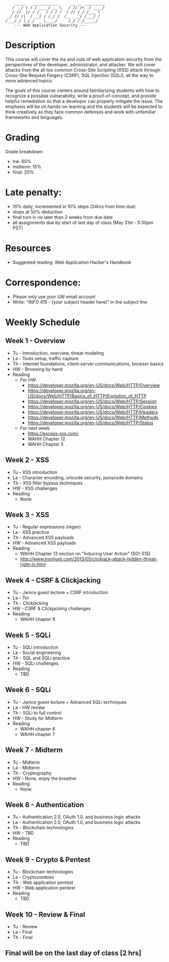 ```
    _____   ____________     __ __ _________
   /  _/ | / / ____/ __ \   / // /<  / ____/
   / //  |/ / /_  / / / /  / // /_/ /___ \  
 _/ // /|  / __/ / /_/ /  /__  __/ /___/ /  
/___/_/ |_/_/    \____/     /_/ /_/_____/  
    --- Web Application Security ---       

``` 

# Description
This course will cover the ins and outs of web application security from the perspectives of the developer, administrator, and attacker. We will cover attacks from the all too common Cross-Site Scripting (XSS) attack through Cross-Site Request Forgery (CSRF), SQL Injection (SQLi), all the way to more advanced topics.
 
The goals of this course centers around familiarizing students with how to recognize a possible vulnerability, write a proof-of-concept, and provide helpful remediation so that a developer can properly mitigate the issue. The emphasis will be on hands-on learning and the students will be expected to think creatively as they face common defenses and work with unfamiliar frameworks and languages.

# Grading
Grade breakdown:
- hw: 65%
- midterm: 15%
- final: 20%

# Late penalty: 
- 10% daily, incremented in 10% steps (24hrs from time due)
- stops at 50% deduction
- final turn in no later than 2 weeks from due date
- all assignments due by start of last day of class (May 31st - 5:30pm PST)

# Resources
- Suggested reading: Web Application Hacker's Handbook

# Correspondence:
- Please only use your UW email account
- Write: "INFO 415 - (your subject header here)" in the subject line

# Weekly Schedule

## Week 1 - Overview
- Tu - Introduction, overview, threat modeling
- La - Tools setup, traffic capture
- Th - Internet foundations, client-server communications, browser basics
- HW - Browsing by hand
- Reading
	- For HW
		- https://developer.mozilla.org/en-US/docs/Web/HTTP/Overview
		- https://developer.mozilla.org/en-US/docs/Web/HTTP/Basics_of_HTTP/Evolution_of_HTTP
		- https://developer.mozilla.org/en-US/docs/Web/HTTP/Session
		- https://developer.mozilla.org/en-US/docs/Web/HTTP/Cookies
		- https://developer.mozilla.org/en-US/docs/Web/HTTP/Headers
		- https://developer.mozilla.org/en-US/docs/Web/HTTP/Methods
		- https://developer.mozilla.org/en-US/docs/Web/HTTP/Status
	- For next week
		- https://excess-xss.com/
		- WAHH Chapter 12
		- WAHH Chapter 3

## Week 2 - XSS
- Tu - XSS introduction
- La - Character encoding, unicode security, punycode domains
- Th - XSS filter bypass techniques
- HW - XSS challenges
- Reading
	- None

## Week 3 - XSS
- Tu - Regular expressions (regex)
- La - XSS practice
- Th - Advanced XSS payloads
- HW - Advanced XSS payloads
- Reading
	- WAHH Chapter 13 section on "Inducing User Action" (501-515)
	- http://www.troyhunt.com/2013/05/clickjack-attack-hidden-threat-right-in.html

## Week 4 - CSRF & Clickjacking
- Tu - Janice guest lecture + CSRF introduction
- La - Tor
- Th - Clickjacking
- HW - CSRF & Clickjacking challenges
- Reading
	- WAHH chapter 9

## Week 5 - SQLi
- Tu - SQLi introduction
- La - Social engineering
- Th - SQL and SQLi practice
- HW - SQLi challenges
- Reading
	- TBD

## Week 6 - SQLi
- Tu - Janice guest lecture + Advanced SQLi techniques
- La - HW review
- Th - SQLi to full control
- HW - Study for Midterm
- Reading
	- WAHH chapter 6
	- WAHH chapter 7

## Week 7 - Midterm
- Tu - Midterm
- La - Midterm
- Th - Cryptography
- HW - None, enjoy the breather
- Reading
	- None

## Week 8 - Authentication
- Tu - Authentication 2.0, OAuth 1.0, and business logic attacks
- La - Authentication 2.0, OAuth 1.0, and business logic attacks
- Th - Blockchain technologies
- HW - TBD
- Reading
	- TBD

## Week 9 - Crypto & Pentest
- Tu - Blockchain technologies
- La - Cryptozombies
- Th - Web application pentest
- HW - Web application pentest
- Reading
	- TBD

## Week 10 - Review & Final
- Tu - Review
- La - Final
- Th - Final

## Final will be on the last day of class [2 hrs]